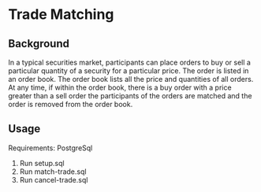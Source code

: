 # Trade Matching
## Background
In a typical securities market, participants can place orders to buy or sell a particular quantity of a security for a particular price. The order is listed in an order book. The order book lists all the price and quantities of all orders. At any time, if within the order book, there is a buy order with a price greater than a sell order the participants of the orders are matched and the order is removed from the order book.

## Usage
Requirements: PostgreSql

1. Run setup.sql
2. Run match-trade.sql
3. Run cancel-trade.sql
